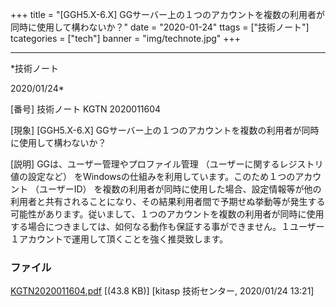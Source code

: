 ﻿+++
title = "[GGH5.X-6.X] GGサーバー上の１つのアカウントを複数の利用者が同時に使用して構わないか？"
date = "2020-01-24"
ttags = ["技術ノート"]
tcategories = ["tech"]
banner = "img/technote.jpg"
+++

-----------------------------------------------------------------------------------------------------------------------------

*技術ノート

2020/01/24*


[番号]
技術ノート KGTN 2020011604

[現象]
[GGH5.X-6.X]
GGサーバー上の１つのアカウントを複数の利用者が同時に使用して構わないか？

[説明]
GGは、ユーザー管理やプロファイル管理
（ユーザーに関するレジストリ値の設定など）
をWindowsの仕組みを利用しています。このため１つのアカウント
（ユーザーID）
を複数の利用者が同時に使用した場合、設定情報等が他の利用者と共有されることになり、その結果利用者間で予期せぬ挙動等が発生する可能性があります。従いまして、１つのアカウントを複数の利用者が同時に使用する場合につきましては、如何なる動作も保証する事ができません。１ユーザー１アカウントで運用して頂くことを強く推奨致します。


### ファイル

 
 


[KGTN2020011604.pdf](http://techreport.kitasp.net/attachments/download/4463/KGTN2020011604.pdf)
 [(43.8 KB)] [kitasp 技術センター, 2020/01/24
13:21]


 


 

